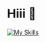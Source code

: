 # Hiii 👋

[![My Skills](https://skillicons.dev/icons?i=tailwindcss,ts,nodejs,react,nextjs,svelte,astro)](https://erayjs.com)


